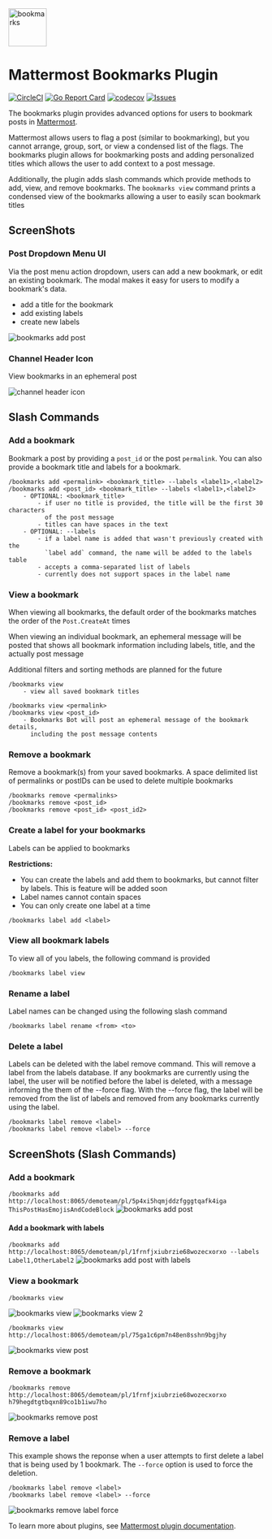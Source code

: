 <img src="https://github.com/jfrerich/mattermost-plugin-bookmarks/blob/master/assets/profile.png?raw=true" width="75" height="75" alt="bookmarks">

# Mattermost Bookmarks Plugin

[![CircleCI](https://circleci.com/gh/jfrerich/mattermost-plugin-bookmarks.svg?style=shield)](https://circleci.com/gh/jfrerich/mattermost-plugin-bookmarks)
[![Go Report Card](https://goreportcard.com/badge/github.com/jfrerich/mattermost-plugin-bookmarks)](https://goreportcard.com/report/github.com/jfrerich/mattermost-plugin-bookmarks)
[![codecov](https://codecov.io/gh/jfrerich/mattermost-plugin-bookmarks/branch/master/graph/badge.svg)](https://codecov.io/gh/jfrerich/mattermost-plugin-bookmarks)
[![Issues](https://img.shields.io/github/issues/jfrerich/mattermost-plugin-bookmarks.svg)](https://github.com/jfrerich/mattermost-plugin-bookmarks/issues)

The bookmarks plugin provides advanced options for users to bookmark posts in [Mattermost](https://mattermost.com).

Mattermost allows users to flag a post (similar to bookmarking), but you cannot arrange, group, sort, or view a condensed list of the flags. The bookmarks plugin allows for bookmarking posts and adding personalized titles which allows the user to add context to a post message.

Additionally, the plugin adds slash commands which provide methods to add, view, and remove bookmarks. The `bookmarks view` command prints a condensed view of the bookmarks allowing a user to easily scan bookmark titles

## ScreenShots 

### Post Dropdown Menu UI

Via the post menu action dropdown, users can add a new bookmark, or edit an
existing bookmark. The modal makes it easy for users to modify a bookmark's
data.

* add a title for the bookmark
* add existing labels
* create new labels

![bookmarks add post](./assets/PostMenuAction_AddBookmark.gif)

### Channel Header Icon

View bookmarks in an ephemeral post

![channel header icon](./assets/channelHeaderAction.gif)

## Slash Commands

### Add a bookmark

Bookmark a post by providing a `post_id` or the post `permalink`. You can also
provide a bookmark title and labels for a bookmark.

```
/bookmarks add <permalink> <bookmark_title> --labels <label1>,<label2>
/bookmarks add <post_id> <bookmark_title> --labels <label1>,<label2>
    - OPTIONAL: <bookmark_title>
        - if user no title is provided, the title will be the first 30 characters
          of the post message
        - titles can have spaces in the text
    - OPTIONAL: --labels
        - if a label name is added that wasn't previously created with the
          `label add` command, the name will be added to the labels table
        - accepts a comma-separated list of labels
        - currently does not support spaces in the label name
```

### View a bookmark

When viewing all bookmarks, the default order of the bookmarks matches the order of the `Post.CreateAt` times

When viewing an individual bookmark, an ephemeral message will be posted that shows all bookmark information including labels, title, and the actually post message

Additional filters and sorting methods are planned for the future

```
/bookmarks view
    - view all saved bookmark titles

/bookmarks view <permalink>
/bookmarks view <post_id>
    - Bookmarks Bot will post an ephemeral message of the bookmark details,
      including the post message contents
```

### Remove a bookmark

Remove a bookmark(s) from your saved bookmarks. A space delimited list of permalinks or postIDs can be used to delete multiple bookmarks

```
/bookmarks remove <permalinks>
/bookmarks remove <post_id>
/bookmarks remove <post_id> <post_id2>
```

### Create a label for your bookmarks

Labels can be applied to bookmarks

**Restrictions:**

- You can create the labels and add them to bookmarks, but cannot filter by labels. This is feature will be added soon
- Label names cannot contain spaces
- You can only create one label at a time

```
/bookmarks label add <label>
```

### View all bookmark labels

To view all of you labels, the following command is provided

```
/bookmarks label view
```

### Rename a label

Label names can be changed using the following slash command

```
/bookmarks label rename <from> <to>
```

### Delete a label

Labels can be deleted with the label remove command. This will remove a label
from the labels database.  If any bookmarks are currently using the label, the
user will be notified before the label is deleted, with a message informing the
them of the --force flag. With the --force flag, the label will be removed from
the list of labels and removed from any bookmarks currently using the label.

```
/bookmarks label remove <label>
/bookmarks label remove <label> --force
```

## ScreenShots (Slash Commands)

### Add a bookmark

`/bookmarks add http://localhost:8065/demoteam/pl/5p4xi5hqmjddzfgggtqafk4iga ThisPostHasEmojisAndCodeBlock`
![bookmarks add post](./assets/commandAddPost.png)

#### Add a bookmark with labels

`/bookmarks add http://localhost:8065/demoteam/pl/1frnfjxiubrzie68wozecxorxo --labels Label1,OtherLabel2`
![bookmarks add post with labels](./assets/commandAddPostWithLabels.png)

### View a bookmark

`/bookmarks view`

![bookmarks view](./assets/commandView.png)
![bookmarks view 2](./assets/commandView2.png)

`/bookmarks view http://localhost:8065/demoteam/pl/75ga1c6pm7n48en8sshn9bgjhy`

![bookmarks view post](./assets/commandViewWithPostID.png)

### Remove a bookmark

`/bookmarks remove http://localhost:8065/demoteam/pl/1frnfjxiubrzie68wozecxorxo h79hegdtgtbqxn89co1b1iwu7ho`

![bookmarks remove post](./assets/commandRemovePost.png)

### Remove a label

This example shows the reponse when a user attempts to first delete a label
that is being used by 1 bookmark.  The `--force` option is used to force the
deletion.

```
/bookmarks label remove <label>
/bookmarks label remove <label> --force
```

![bookmarks remove label force](./assets/commandLabelRemoveForce.png)

To learn more about plugins, see [Mattermost plugin documentation](https://developers.mattermost.com/extend/plugins/).
